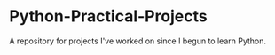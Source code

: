 # Python-Practical-Projects
A repository for projects I've worked on since I begun to learn Python.
